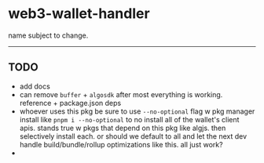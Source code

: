 # web3-wallet-handler

name subject to change.

---

## TODO
- add docs
- can remove `buffer` + `algosdk` after most everything is working. reference + package.json deps
- whoever uses this pkg be sure to use `--no-optional` flag w pkg manager install like `pnpm i --no-optional` to no install all of the wallet's client apis. stands true w pkgs that depend on this pkg like algjs. then selectively install each. or should we default to all and let the next dev handle build/bundle/rollup optimizations like this. all just work?
-

